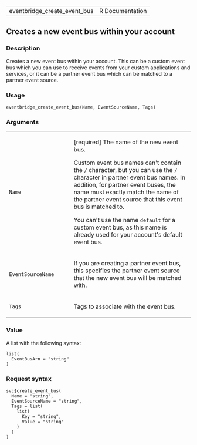 <table style="width: 100%;">
<tbody>
<tr class="odd">
<td>eventbridge_create_event_bus</td>
<td style="text-align: right;">R Documentation</td>
</tr>
</tbody>
</table>

## Creates a new event bus within your account

### Description

Creates a new event bus within your account. This can be a custom event
bus which you can use to receive events from your custom applications
and services, or it can be a partner event bus which can be matched to a
partner event source.

### Usage

    eventbridge_create_event_bus(Name, EventSourceName, Tags)

### Arguments

<table>
<colgroup>
<col style="width: 35%" />
<col style="width: 65%" />
</colgroup>
<tbody>
<tr class="odd">
<td><code id="eventbridge_create_event_bus_:_Name">Name</code></td>
<td><p>[required] The name of the new event bus.</p>
<p>Custom event bus names can't contain the <code>/</code> character,
but you can use the <code>/</code> character in partner event bus names.
In addition, for partner event buses, the name must exactly match the
name of the partner event source that this event bus is matched to.</p>
<p>You can't use the name <code>default</code> for a custom event bus,
as this name is already used for your account's default event
bus.</p></td>
</tr>
<tr class="even">
<td><code
id="eventbridge_create_event_bus_:_EventSourceName">EventSourceName</code></td>
<td><p>If you are creating a partner event bus, this specifies the
partner event source that the new event bus will be matched
with.</p></td>
</tr>
<tr class="odd">
<td><code id="eventbridge_create_event_bus_:_Tags">Tags</code></td>
<td><p>Tags to associate with the event bus.</p></td>
</tr>
</tbody>
</table>

### Value

A list with the following syntax:

    list(
      EventBusArn = "string"
    )

### Request syntax

    svc$create_event_bus(
      Name = "string",
      EventSourceName = "string",
      Tags = list(
        list(
          Key = "string",
          Value = "string"
        )
      )
    )
